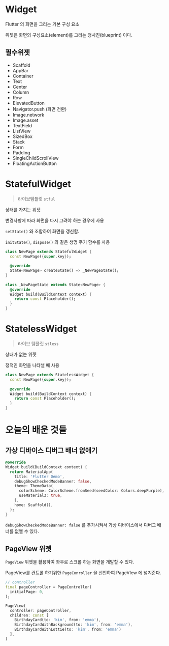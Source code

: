 # Widget

Flutter 의  화면을 그리는 기본 구성 요소

위젯은 화면의 구성요소(element)를 그리는 청사진(blueprint) 이다.

## 필수위젯

- Scaffold
- AppBar
- Container
- Text
- Center
- Column
- Row
- ElevatedButton
- Navigator.push (화면 전환)
- Image.network
- Image.asset
- TextField
- ListView
- SizedBox
- Stack
- Form
- Padding
- SingleChildScrollView
- FloatingActionButton

# StatefulWidget

> 라이브템플릿 `stful`

상태를 가지는 위젯

변경사항에 따라 화면을 다시 그려야 하는 경우에 사용

`setState()` 와 조합하여 화면을 갱신함.

`initState()`, `dispose()` 와 같은 생명 주기 함수를 사용

```dart
class NewPage extends StatefulWidget {  
  const NewPage({super.key});  
  
  @override  
  State<NewPage> createState() => _NewPageState();  
}  
  
class _NewPageState extends State<NewPage> {  
  @override  
  Widget build(BuildContext context) {  
    return const Placeholder();  
  }  
}
```

# StatelessWidget

> 라이브 템플릿 `stless`

상태가 없는 위젯

정적인 화면을 나타낼 때 사용

```dart
class NewPage extends StatelessWidget {  
  const NewPage({super.key});  
  
  @override  
  Widget build(BuildContext context) {  
    return const Placeholder();  
  }  
}
```

# 오늘의 배운 것들

## 가상 디바이스 디버그 배너 없애기

```dart
@override  
Widget build(BuildContext context) {  
  return MaterialApp(  
    title: 'Flutter Demo',  
    debugShowCheckedModeBanner: false,  
    theme: ThemeData(  
      colorScheme: ColorScheme.fromSeed(seedColor: Colors.deepPurple),  
      useMaterial3: true,  
    ),  
    home: Scaffold(),  
  );  
}
```

`debugShowCheckedModeBanner: false` 를 추가시켜서  가상 디바이스에서 디버그 배너를 없앨 수 있다.

## PageView 위젯

`PageView` 위젯을 활용하여 좌우로 스크롤 하는 화면을 개발할 수 있다.

PageView를  컨트롤 하기위한 `PageConroller`  을 선언하여 PageVIew 에 넘겨준다.

```dart
// controller
final pageController = PageController(  
  initialPage: 0,  
);
```

```dart
PageView(  
  controller: pageController,  
  children: const [
    BirthdayCard(to: 'kim', from: 'emma'),  
    BirthdayCardWithBackground(to: 'kim', from: 'emma'),  
    BirthdayCardWithLottie(to: 'kim', from: 'emma')  
  ],  
)
```

